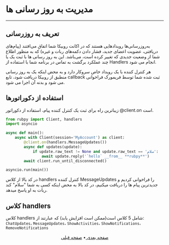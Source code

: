 # مدیریت به روز رسانی ها
___
## تعریف به روزرسانی
به‌روزرسانی‌ها رویدادهایی هستند که در اکانت روبیکا شما اتفاق می‌افتند (پیام‌های دریافتی، عضویت اعضای جدید، فشار دادن دکمه‌های ربات و غیره) که به منظور اطلاع شما از وضعیت جدیدی که تغییر کرده است، می‌باشد. این به روز رسانی ها با ثبت یک یا چند عملکرد برگشت به تماس در برنامه شما با استفاده از Handlers انجام می شود.

هر کنترل کننده با یک رویداد خاص سروکار دارد و به محض اینکه یک به روز رسانی منطبق از روبیکا دریافت شود، تابع callback ثبت شده شما توسط فریمورک فراخوانی می شود و بدنه آن اجرا می شود.

## استفاده از دکوراتورها
زیباترین راه برای ثبت یک کنترل کننده پیام، استفاده از دکوراتور  @client.on است.
```python
from rubpy import Client, handlers
import asyncio

async def main():
    async with Client(session='MyAccount') as client:
        @client.on(handlers.MessageUpdates())
        async def updates(update):
            if update.raw_text != None and update.raw_text == 'سلام':
                await update.reply('`hello` __from__ **rubpy**')
        await client.run_until_disconnected()

asyncio.run(main())
```
در کد بالا از کلاس handlers کنترل کننده MessageUpdates را فراخوانی کردیم و جدیدترین پیام ها را دریافت میکنیم، در کد بالا به محض اینکه کسی به شما "سلام" کند ربات به او پاسخ میدهد.
## کلاس handlers
کلاس handlers شامل 5 کلاس است(ممکن است افزایش یابد) که عبارتند از: `ChatUpdates`، `MessageUpdates`، `ShowActivities`، `ShowNotifications`، `RemoveNotifications`

<p align="center">
    <a href="https://github.com/shayanheidari01/rubika/blob/master/docs/Error-Handling.md">
        صفحه بعدی
    </a>
  •
  <a href="https://github.com/shayanheidari01/rubika/blob/master/docs/Authorization.md">
        صفحه قبلی
    </a>
</p>

